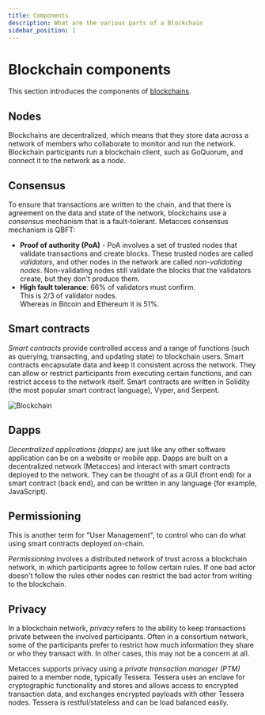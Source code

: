 ```yaml
---
title: Components
description: What are the various parts of a Blockchain
sidebar_position: 1
---
```


# Blockchain components

This section introduces the components of [blockchains](../blockchain-basics-index.md).

## Nodes

Blockchains are decentralized, which means that they store data across a network of members who collaborate to monitor and run the network. Blockchain participants run a blockchain client, such as GoQuorum, and connect it to the network as a _node_.

## Consensus

To ensure that transactions are written to the chain, and that there is agreement on the data and state of the network, blockchains use a _consensus_ mechanism that is a fault-tolerant. Metacces consensus mechanism is QBFT:

- **Proof of authority (PoA)** - PoA involves a set of trusted nodes that validate transactions and create blocks. These trusted nodes are called _validators_, and other nodes in the network are called _non-validating nodes_. Non-validating nodes still validate the blocks that the validators create, but they don't produce them.
- **High fault tolerance**: 66% of validators must confirm. \
  This is 2/3 of validator nodes.\
  Whereas in Bitcoin and Ethereum it is 51%.

## Smart contracts

_Smart contracts_ provide controlled access and a range of functions (such as querying, transacting, and updating state) to blockchain users. Smart contracts encapsulate data and keep it consistent across the network. They can allow or restrict participants from executing certain functions, and can restrict access to the network itself. Smart contracts are written in Solidity (the most popular smart contract language), Vyper, and Serpent.

![Blockchain](../../images/smart-contract-tx.png)

## Dapps

_Decentralized applications (dapps)_ are just like any other software application can be on a website or mobile app. Dapps are built on a decentralized network (Metacces) and interact with smart contracts deployed to the network. They can be thought of as a GUI (front end) for a smart contract (back end), and can be written in any language (for example, JavaScript).

## Permissioning

This is another term for "User Management", to control who can do what using smart contracts deployed on-chain.

_Permissioning_ involves a distributed network of trust across a blockchain network, in which participants agree to follow certain rules. If one bad actor doesn't follow the rules other nodes can restrict the bad actor from writing to the blockchain.

## Privacy

In a blockchain network, _privacy_ refers to the ability to keep transactions private between the involved participants. Often in a consortium network, some of the participants prefer to restrict how much information they share or who they transact with. In other cases, this may not be a concern at all.

Metacces supports privacy using a _private transaction manager (PTM)_ paired to a member node, typically Tessera. Tessera uses an enclave for cryptographic functionality and stores and allows access to encrypted transaction data, and exchanges encrypted payloads with other Tessera nodes. Tessera is restful/stateless and can be load balanced easily.
